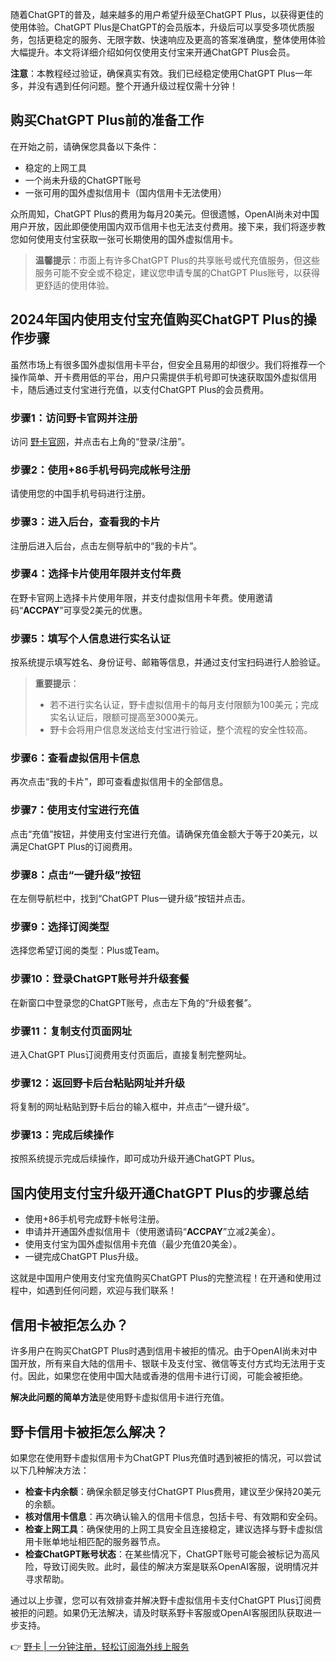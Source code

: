 随着ChatGPT的普及，越来越多的用户希望升级至ChatGPT Plus，以获得更佳的使用体验。ChatGPT Plus是ChatGPT的会员版本，升级后可以享受多项优质服务，包括更稳定的服务、无限字数、快速响应及更高的答案准确度，整体使用体验大幅提升。本文将详细介绍如何仅使用支付宝来开通ChatGPT Plus会员。

**注意**：本教程经过验证，确保真实有效。我们已经稳定使用ChatGPT Plus一年多，并没有遇到任何问题。整个开通升级过程仅需十分钟！

## 购买ChatGPT Plus前的准备工作

在开始之前，请确保您具备以下条件：

- 稳定的上网工具
- 一个尚未升级的ChatGPT账号
- 一张可用的国外虚拟信用卡（国内信用卡无法使用）

众所周知，ChatGPT Plus的费用为每月20美元。但很遗憾，OpenAI尚未对中国用户开放，因此即便使用国内双币信用卡也无法支付费用。接下来，我们将逐步教您如何使用支付宝获取一张可长期使用的国外虚拟信用卡。

> **温馨提示**：市面上有许多ChatGPT Plus的共享账号或代充值服务，但这些服务可能不安全或不稳定，建议您申请专属的ChatGPT Plus账号，以获得更舒适的使用体验。

## 2024年国内使用支付宝充值购买ChatGPT Plus的操作步骤

虽然市场上有很多国外虚拟信用卡平台，但安全且易用的却很少。我们将推荐一个操作简单、开卡费用低的平台，用户只需提供手机号即可快速获取国外虚拟信用卡，随后通过支付宝进行充值，以支付ChatGPT Plus的会员费用。

### 步骤1：访问野卡官网并注册

访问 [野卡官网](https://bit.ly/bewildcard)，并点击右上角的“登录/注册”。

### 步骤2：使用+86手机号码完成帐号注册

请使用您的中国手机号码进行注册。

### 步骤3：进入后台，查看我的卡片

注册后进入后台，点击左侧导航中的“我的卡片”。

### 步骤4：选择卡片使用年限并支付年费

在野卡官网上选择卡片使用年限，并支付虚拟信用卡年费。使用邀请码“**ACCPAY**”可享受2美元的优惠。

### 步骤5：填写个人信息进行实名认证

按系统提示填写姓名、身份证号、邮箱等信息，并通过支付宝扫码进行人脸验证。

> **重要提示**：
> - 若不进行实名认证，野卡虚拟信用卡的每月支付限额为100美元；完成实名认证后，限额可提高至3000美元。
> - 野卡会将用户信息发送给支付宝进行验证，整个流程的安全性较高。

### 步骤6：查看虚拟信用卡信息

再次点击“我的卡片”，即可查看虚拟信用卡的全部信息。

### 步骤7：使用支付宝进行充值

点击“充值”按钮，并使用支付宝进行充值。请确保充值金额大于等于20美元，以满足ChatGPT Plus的订阅费用。

### 步骤8：点击“一键升级”按钮

在左侧导航栏中，找到“ChatGPT Plus一键升级”按钮并点击。

### 步骤9：选择订阅类型

选择您希望订阅的类型：Plus或Team。

### 步骤10：登录ChatGPT账号并升级套餐

在新窗口中登录您的ChatGPT账号，点击左下角的“升级套餐”。

### 步骤11：复制支付页面网址

进入ChatGPT Plus订阅费用支付页面后，直接复制完整网址。

### 步骤12：返回野卡后台粘贴网址并升级

将复制的网址粘贴到野卡后台的输入框中，并点击“一键升级”。

### 步骤13：完成后续操作

按照系统提示完成后续操作，即可成功升级开通ChatGPT Plus。

## 国内使用支付宝升级开通ChatGPT Plus的步骤总结

- 使用+86手机号完成野卡帐号注册。
- 申请并开通国外虚拟信用卡（使用邀请码“**ACCPAY**”立减2美金）。
- 使用支付宝为国外虚拟信用卡充值（最少充值20美金）。
- 一键完成ChatGPT Plus升级。

这就是中国用户使用支付宝充值购买ChatGPT Plus的完整流程！在开通和使用过程中，如遇到任何问题，欢迎与我们联系！

## 信用卡被拒怎么办？

许多用户在购买ChatGPT Plus时遇到信用卡被拒的情况。由于OpenAI尚未对中国开放，所有来自大陆的信用卡、银联卡及支付宝、微信等支付方式均无法用于支付。因此，如果您在使用中国大陆或香港的信用卡进行订阅，可能会被拒绝。

**解决此问题的简单方法**是使用野卡虚拟信用卡进行充值。

## 野卡信用卡被拒怎么解决？

如果您在使用野卡虚拟信用卡为ChatGPT Plus充值时遇到被拒的情况，可以尝试以下几种解决方法：

- **检查卡内余额**：确保余额足够支付ChatGPT Plus费用，建议至少保持20美元的余额。
- **核对信用卡信息**：再次确认输入的信用卡信息，包括卡号、有效期和安全码。
- **检查上网工具**：确保使用的上网工具安全且连接稳定，建议选择与野卡虚拟信用卡账单地址相匹配的服务器节点。
- **检查ChatGPT账号状态**：在某些情况下，ChatGPT账号可能会被标记为高风险，导致订阅失败。此时，最佳的解决方案是联系OpenAI客服，说明情况并寻求帮助。

通过以上步骤，您可以有效排查并解决野卡虚拟信用卡支付ChatGPT Plus订阅费被拒的问题。如果仍无法解决，请及时联系野卡客服或OpenAI客服团队获取进一步支持。

👉 [野卡 | 一分钟注册，轻松订阅海外线上服务](https://bit.ly/bewildcard)